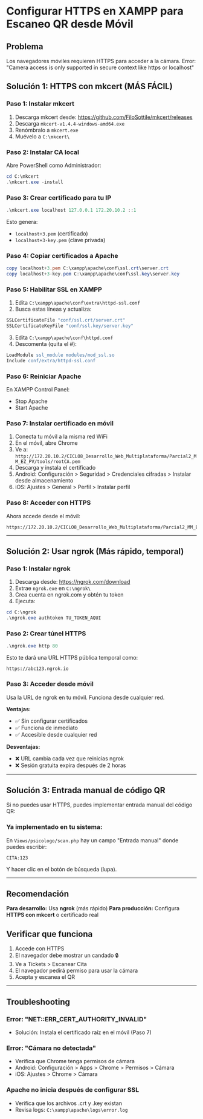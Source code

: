 # Configurar HTTPS en XAMPP para Escaneo QR desde Móvil

## Problema
Los navegadores móviles requieren HTTPS para acceder a la cámara. 
Error: "Camera access is only supported in secure context like https or localhost"

## Solución 1: HTTPS con mkcert (MÁS FÁCIL)

### Paso 1: Instalar mkcert
1. Descarga mkcert desde: https://github.com/FiloSottile/mkcert/releases
2. Descarga `mkcert-v1.4.4-windows-amd64.exe`
3. Renómbralo a `mkcert.exe`
4. Muévelo a `C:\mkcert\`

### Paso 2: Instalar CA local
Abre PowerShell como Administrador:
```powershell
cd C:\mkcert
.\mkcert.exe -install
```

### Paso 3: Crear certificado para tu IP
```powershell
.\mkcert.exe localhost 127.0.0.1 172.20.10.2 ::1
```

Esto genera:
- `localhost+3.pem` (certificado)
- `localhost+3-key.pem` (clave privada)

### Paso 4: Copiar certificados a Apache
```powershell
copy localhost+3.pem C:\xampp\apache\conf\ssl.crt\server.crt
copy localhost+3-key.pem C:\xampp\apache\conf\ssl.key\server.key
```

### Paso 5: Habilitar SSL en XAMPP
1. Edita `C:\xampp\apache\conf\extra\httpd-ssl.conf`
2. Busca estas líneas y actualiza:
```apache
SSLCertificateFile "conf/ssl.crt/server.crt"
SSLCertificateKeyFile "conf/ssl.key/server.key"
```

3. Edita `C:\xampp\apache\conf\httpd.conf`
4. Descomenta (quita el #):
```apache
LoadModule ssl_module modules/mod_ssl.so
Include conf/extra/httpd-ssl.conf
```

### Paso 6: Reiniciar Apache
En XAMPP Control Panel:
- Stop Apache
- Start Apache

### Paso 7: Instalar certificado en móvil
1. Conecta tu móvil a la misma red WiFi
2. En el móvil, abre Chrome
3. Ve a: `http://172.20.10.2/CICLO8_Desarrollo_Web_Multiplataforma/Parcial2_MM_EZ_PV/tools/rootCA.pem`
4. Descarga y instala el certificado
5. Android: Configuración > Seguridad > Credenciales cifradas > Instalar desde almacenamiento
6. iOS: Ajustes > General > Perfil > Instalar perfil

### Paso 8: Acceder con HTTPS
Ahora accede desde el móvil:
```
https://172.20.10.2/CICLO8_Desarrollo_Web_Multiplataforma/Parcial2_MM_EZ_PV/
```

---

## Solución 2: Usar ngrok (Más rápido, temporal)

### Paso 1: Instalar ngrok
1. Descarga desde: https://ngrok.com/download
2. Extrae `ngrok.exe` en `C:\ngrok\`
3. Crea cuenta en ngrok.com y obtén tu token
4. Ejecuta:
```powershell
cd C:\ngrok
.\ngrok.exe authtoken TU_TOKEN_AQUI
```

### Paso 2: Crear túnel HTTPS
```powershell
.\ngrok.exe http 80
```

Esto te dará una URL HTTPS pública temporal como:
```
https://abc123.ngrok.io
```

### Paso 3: Acceder desde móvil
Usa la URL de ngrok en tu móvil. Funciona desde cualquier red.

**Ventajas:**
- ✅ Sin configurar certificados
- ✅ Funciona de inmediato
- ✅ Accesible desde cualquier red

**Desventajas:**
- ❌ URL cambia cada vez que reinicias ngrok
- ❌ Sesión gratuita expira después de 2 horas

---

## Solución 3: Entrada manual de código QR

Si no puedes usar HTTPS, puedes implementar entrada manual del código QR:

### Ya implementado en tu sistema:
En `Views/psicologo/scan.php` hay un campo "Entrada manual" donde puedes escribir:
```
CITA:123
```

Y hacer clic en el botón de búsqueda (lupa).

---

## Recomendación

**Para desarrollo:** Usa **ngrok** (más rápido)
**Para producción:** Configura **HTTPS con mkcert** o certificado real

## Verificar que funciona

1. Accede con HTTPS
2. El navegador debe mostrar un candado 🔒
3. Ve a Tickets > Escanear Cita
4. El navegador pedirá permiso para usar la cámara
5. Acepta y escanea el QR

---

## Troubleshooting

### Error: "NET::ERR_CERT_AUTHORITY_INVALID"
- Solución: Instala el certificado raíz en el móvil (Paso 7)

### Error: "Cámara no detectada"
- Verifica que Chrome tenga permisos de cámara
- Android: Configuración > Apps > Chrome > Permisos > Cámara
- iOS: Ajustes > Chrome > Cámara

### Apache no inicia después de configurar SSL
- Verifica que los archivos .crt y .key existan
- Revisa logs: `C:\xampp\apache\logs\error.log`
